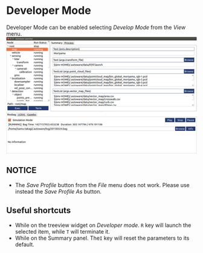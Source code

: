 # Developer Mode

Developer Mode can be enabled selecting *Develop Mode* from the *View* menu.<br>
![devmode](./devmode.png)

## NOTICE
* The *Save Profile* button from the *File* menu does not work. Please use instead the *Save Profile As* button.

## Useful shortcuts
* While on the treeview widget on *Developer mode*. `R` key will launch the selected item, while `T` will terminate it.
* While on the Summary panel. The`I` key will reset the parameters to its default.
